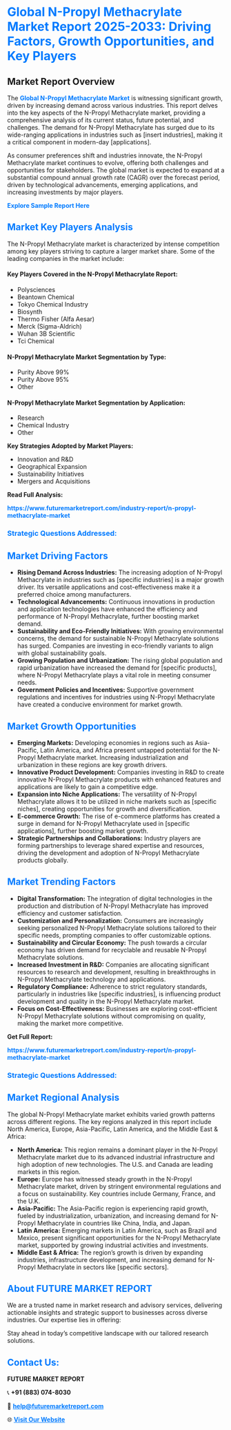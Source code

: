<h1 style="color: #007BFF;">Global N-Propyl Methacrylate Market Report 2025-2033: Driving Factors, Growth Opportunities, and Key Players</h1>

<section id="overview">
<h2>Market Report Overview</h2>
<p>The <a href="https://www.futuremarketreport.com/industry-report/n-propyl-methacrylate-market" style="color: #007BFF; text-decoration: none;"><strong>Global N-Propyl Methacrylate Market</strong></a> is witnessing significant growth, driven by increasing demand across various industries. This report delves into the key aspects of the N-Propyl Methacrylate market, providing a comprehensive analysis of its current status, future potential, and challenges. The demand for N-Propyl Methacrylate has surged due to its wide-ranging applications in industries such as [insert industries], making it a critical component in modern-day [applications].</p>
<p>As consumer preferences shift and industries innovate, the N-Propyl Methacrylate market continues to evolve, offering both challenges and opportunities for stakeholders. The global market is expected to expand at a substantial compound annual growth rate (CAGR) over the forecast period, driven by technological advancements, emerging applications, and increasing investments by major players.</p>
</section>

<section id="overview">
<p><a href="https://www.futuremarketreport.com/request-sample/reportId=31280" style="color: #007BFF; text-decoration: none;"><strong>Explore Sample Report Here</strong></a></p>
</section>

<section id="key-players">
<h2 style="color: #007BFF;">Market Key Players Analysis</h2>
<p>The N-Propyl Methacrylate market is characterized by intense competition among key players striving to capture a larger market share. Some of the leading companies in the market include:</p>
<h4>Key Players Covered in the N-Propyl Methacrylate Report:</h4>
<ul><li>Polysciences</li><li>Beantown Chemical</li><li>Tokyo Chemical Industry</li><li>Biosynth</li><li>Thermo Fisher (Alfa Aesar)</li><li>Merck (Sigma-Aldrich)</li><li>Wuhan 3B Scientific</li><li>Tci Chemical</li></ul>
<h4>N-Propyl Methacrylate Market Segmentation by Type:</h4>
<ul><li>Purity Above 99%</li><li>Purity Above 95%</li><li>Other</li></ul>

<h4>N-Propyl Methacrylate Market Segmentation by Application:</h4>
<ul><li>Research</li><li>Chemical Industry</li><li>Other</li></ul>
<p><strong>Key Strategies Adopted by Market Players:</strong></p>
<ul>
<li>Innovation and R&D</li>
<li>Geographical Expansion</li>
<li>Sustainability Initiatives</li>
<li>Mergers and Acquisitions</li>
</ul>
</section>

<section>
<p><strong>Read Full Analysis: </strong></p><a href="https://www.futuremarketreport.com/industry-report/n-propyl-methacrylate-market" style="color: #007BFF; text-decoration: none;"><strong>https://www.futuremarketreport.com/industry-report/n-propyl-methacrylate-market</strong></a>
<h3 style="color: #007BFF;">Strategic Questions Addressed:</h3>
</section>

<section id="driving-factors">
<h2 style="color: #007BFF;">Market Driving Factors</h2>
<ul>
<li><strong>Rising Demand Across Industries:</strong> The increasing adoption of N-Propyl Methacrylate in industries such as [specific industries] is a major growth driver. Its versatile applications and cost-effectiveness make it a preferred choice among manufacturers.</li>
<li><strong>Technological Advancements:</strong> Continuous innovations in production and application technologies have enhanced the efficiency and performance of N-Propyl Methacrylate, further boosting market demand.</li>
<li><strong>Sustainability and Eco-Friendly Initiatives:</strong> With growing environmental concerns, the demand for sustainable N-Propyl Methacrylate solutions has surged. Companies are investing in eco-friendly variants to align with global sustainability goals.</li>
<li><strong>Growing Population and Urbanization:</strong> The rising global population and rapid urbanization have increased the demand for [specific products], where N-Propyl Methacrylate plays a vital role in meeting consumer needs.</li>
<li><strong>Government Policies and Incentives:</strong> Supportive government regulations and incentives for industries using N-Propyl Methacrylate have created a conducive environment for market growth.</li>
</ul>
</section>

<section id="growth-opportunities">
<h2 style="color: #007BFF;">Market Growth Opportunities</h2>
<ul>
<li><strong>Emerging Markets:</strong> Developing economies in regions such as Asia-Pacific, Latin America, and Africa present untapped potential for the N-Propyl Methacrylate market. Increasing industrialization and urbanization in these regions are key growth drivers.</li>
<li><strong>Innovative Product Development:</strong> Companies investing in R&D to create innovative N-Propyl Methacrylate products with enhanced features and applications are likely to gain a competitive edge.</li>
<li><strong>Expansion into Niche Applications:</strong> The versatility of N-Propyl Methacrylate allows it to be utilized in niche markets such as [specific niches], creating opportunities for growth and diversification.</li>
<li><strong>E-commerce Growth:</strong> The rise of e-commerce platforms has created a surge in demand for N-Propyl Methacrylate used in [specific applications], further boosting market growth.</li>
<li><strong>Strategic Partnerships and Collaborations:</strong> Industry players are forming partnerships to leverage shared expertise and resources, driving the development and adoption of N-Propyl Methacrylate products globally.</li>
</ul>
</section>

<section id="trending-factors">
<h2 style="color: #007BFF;">Market Trending Factors</h2>
<ul>
<li><strong>Digital Transformation:</strong> The integration of digital technologies in the production and distribution of N-Propyl Methacrylate has improved efficiency and customer satisfaction.</li>
<li><strong>Customization and Personalization:</strong> Consumers are increasingly seeking personalized N-Propyl Methacrylate solutions tailored to their specific needs, prompting companies to offer customizable options.</li>
<li><strong>Sustainability and Circular Economy:</strong> The push towards a circular economy has driven demand for recyclable and reusable N-Propyl Methacrylate solutions.</li>
<li><strong>Increased Investment in R&D:</strong> Companies are allocating significant resources to research and development, resulting in breakthroughs in N-Propyl Methacrylate technology and applications.</li>
<li><strong>Regulatory Compliance:</strong> Adherence to strict regulatory standards, particularly in industries like [specific industries], is influencing product development and quality in the N-Propyl Methacrylate market.</li>
<li><strong>Focus on Cost-Effectiveness:</strong> Businesses are exploring cost-efficient N-Propyl Methacrylate solutions without compromising on quality, making the market more competitive.</li>
</ul>
</section>

<section>
<p><strong>Get Full Report: </strong></p><a href="https://www.futuremarketreport.com/industry-report/n-propyl-methacrylate-market" style="color: #007BFF; text-decoration: none;"><strong>https://www.futuremarketreport.com/industry-report/n-propyl-methacrylate-market</strong></a>
<h3 style="color: #007BFF;">Strategic Questions Addressed:</h3>
</section>


<section id="regional-analysis">
<h2 style="color: #007BFF;">Market Regional Analysis</h2>
<p>The global N-Propyl Methacrylate market exhibits varied growth patterns across different regions. The key regions analyzed in this report include North America, Europe, Asia-Pacific, Latin America, and the Middle East & Africa:</p>
<ul>
<li><strong>North America:</strong> This region remains a dominant player in the N-Propyl Methacrylate market due to its advanced industrial infrastructure and high adoption of new technologies. The U.S. and Canada are leading markets in this region.</li>
<li><strong>Europe:</strong> Europe has witnessed steady growth in the N-Propyl Methacrylate market, driven by stringent environmental regulations and a focus on sustainability. Key countries include Germany, France, and the U.K.</li>
<li><strong>Asia-Pacific:</strong> The Asia-Pacific region is experiencing rapid growth, fueled by industrialization, urbanization, and increasing demand for N-Propyl Methacrylate in countries like China, India, and Japan.</li>
<li><strong>Latin America:</strong> Emerging markets in Latin America, such as Brazil and Mexico, present significant opportunities for the N-Propyl Methacrylate market, supported by growing industrial activities and investments.</li>
<li><strong>Middle East & Africa:</strong> The region’s growth is driven by expanding industries, infrastructure development, and increasing demand for N-Propyl Methacrylate in sectors like [specific sectors].</li>
</ul>
</section>

<footer>
<h2 style="color: #007BFF;">About FUTURE MARKET REPORT</h2>
<p>We are a trusted name in market research and advisory services, delivering actionable insights and strategic support to businesses across diverse industries. Our expertise lies in offering:</p>

<p>Stay ahead in today’s competitive landscape with our tailored research solutions.</p>

<h2 style="color: #007BFF;">Contact Us:</h2>
<p><strong>FUTURE MARKET REPORT</strong></p>
<p>📞 <strong>+91 (883) 074-8030</strong></p>
<p>📧 <strong><a href="mailto:help@futuremarketreport.com" style="color: #007BFF;">help@futuremarketreport.com</a></strong></p>
<p>🌐 <strong><a href="https://www.futuremarketreport.com/" style="color: #007BFF;">Visit Our Website</a></strong></p>
</footer>